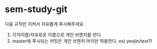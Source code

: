 # sem-study-git

다음 규칙만 지켜서 자유롭게 푸시해주세요
1. 각자이름/자유로운 이름으로 개인 브랜치를 딴다
2. master에 푸시되는 커밋은 개인 브랜치 머지만 허용한다.
ex) yeojin/test11
